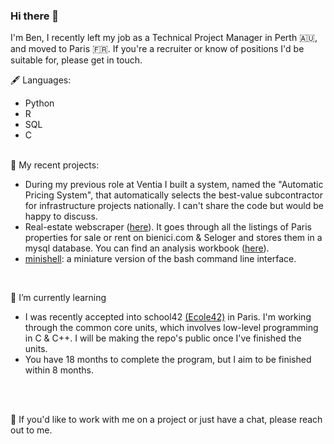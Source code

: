 ### Hi there 👋

I'm Ben, I recently left my job as a Technical Project Manager in Perth 🇦🇺, and moved to Paris 🇫🇷. If you're a recruiter or know of positions I'd be suitable for, please get in touch.
<br/>

🖋 Languages:
- Python 
- R 
- SQL
- C
<br/><br/>

💼 My recent projects:
  - During my previous role at Ventia I built a system, named the "Automatic Pricing System", that automatically selects the best-value subcontractor for infrastructure projects nationally. I can't share the code but would be happy to discuss.
  - Real-estate webscraper ([here](https://github.com/BenjaminHThomas/Paris-RE-Scraper)). It goes through all the listings of Paris properties for sale or rent on bienici.com & Seloger and stores them in a mysql database. You can find an analysis workbook ([here](https://github.com/BenjaminHThomas/paris-re-analysis/blob/main/exploration_1.ipynb)).
  - [minishell](https://github.com/BenjaminHThomas/minishell): a miniature version of the bash command line interface. 

<br/>

🌱 I’m currently learning
  - I was recently accepted into school42 [(Ecole42)](https://42.fr/en/homepage/) in Paris. I'm working through the common core units, which involves low-level programming in C & C++. I will be making the repo's public once I've finished the units.
  - You have 18 months to complete the program, but I aim to be finished within 8 months.

<br/><br/>

💬 If you'd like to work with me on a project or just have a chat, please reach out to me.

<!--
**BenjaminHThomas/BenjaminHThomas** is a ✨ _special_ ✨ repository because its `README.md` (this file) appears on your GitHub profile.

Here are some ideas to get you started:

- 🔭 I’m currently working on ...
- 🌱 I’m currently learning ...
- 👯 I’m looking to collaborate on ...
- 🤔 I’m looking for help with ...
- 💬 Ask me about ...
- 📫 How to reach me: ...
- 😄 Pronouns: ...
- ⚡ Fun fact: ...
-->
